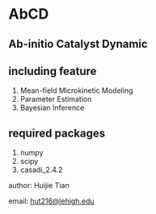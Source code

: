# AbCD

## Ab-initio Catalyst Dynamic

including feature
-----------------
1. Mean-field Microkinetic Modeling
2. Parameter Estimation
3. Bayesian Inference

required packages
-----------------
1. numpy
2. scipy
3. casadi_2.4.2

author: Huijie Tian

email: hut216@lehigh.edu